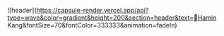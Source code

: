 ![header](https://capsule-render.vercel.app/api?type=wave&color=gradient&height=200&section=header&text=Hamin Kang&fontSize=70&fontColor=333333&animation=fadeIn)
